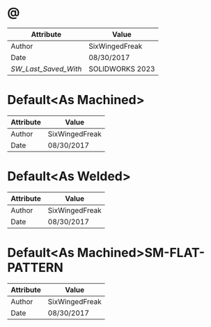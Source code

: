 # @
| Attribute | Value |
| ---  | ---     |
| Author | SixWingedFreak |
| Date | 08/30/2017 |
| _SW_Last_Saved_With_ | SOLIDWORKS 2023 |
# Default&lt;As Machined&gt;
| Attribute | Value |
| ---  | ---     |
| Author | SixWingedFreak |
| Date | 08/30/2017 |
# Default&lt;As Welded&gt;
| Attribute | Value |
| ---  | ---     |
| Author | SixWingedFreak |
| Date | 08/30/2017 |
# Default&lt;As Machined&gt;SM-FLAT-PATTERN
| Attribute | Value |
| ---  | ---     |
| Author | SixWingedFreak |
| Date | 08/30/2017 |
